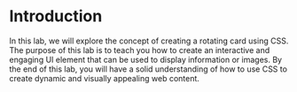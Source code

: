 # Introduction

In this lab, we will explore the concept of creating a rotating card using CSS. The purpose of this lab is to teach you how to create an interactive and engaging UI element that can be used to display information or images. By the end of this lab, you will have a solid understanding of how to use CSS to create dynamic and visually appealing web content.
